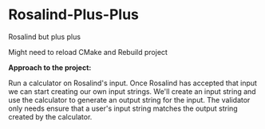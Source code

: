 # Rosalind-Plus-Plus
Rosalind but plus plus

Might need to reload CMake and Rebuild project

**Approach to the project:** 

Run a calculator on Rosalind's input. Once Rosalind has accepted that input we can start creating our own input strings. 
We'll create an input string and use the calculator to generate an output string for the input. The validator only needs 
ensure that a user's input string matches the output string created by the calculator.  